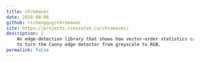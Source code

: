 ```yaml
---
title: chromavec
date: 2018-08-06
github: richengguy/chromavec
site: https://projects.rzeszutek.ca/chromavec/
description: |
    An edge-detection library that shows how vector-order statistics can be used
    to turn the Canny edge detector from greyscale to RGB.
permalink: false
---
```

